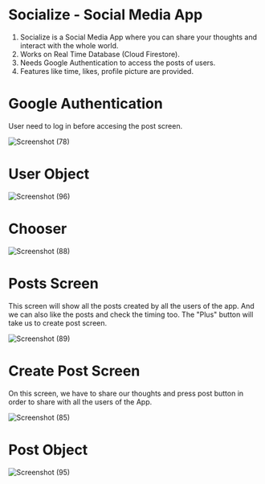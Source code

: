 # Socialize - Social Media App

1. Socialize is a Social Media App where you can share your thoughts and interact with the whole world. 
2. Works on Real Time Database (Cloud Firestore).
3. Needs Google Authentication to access the posts of users.
4. Features like time, likes, profile picture are provided.

# Google Authentication 
User need to log in before accesing the post screen.

![Screenshot (78)](https://user-images.githubusercontent.com/68781168/131816901-0d49c03a-3b17-4f95-b7e9-249f26d6bd62.png)

# User Object

![Screenshot (96)](https://user-images.githubusercontent.com/68781168/156713743-a8c99666-a17f-47f9-aa26-1ff347dbd550.png)

# Chooser

![Screenshot (88)](https://user-images.githubusercontent.com/68781168/138129129-252f75f4-ce1f-4e74-b476-d2ab5c4b2855.png)

# Posts Screen
This screen will show all the posts created by all the users of the app. And we can also like the posts and check the timing too. The "Plus" button will take us to create post screen.

![Screenshot (89)](https://user-images.githubusercontent.com/68781168/138129184-e9406040-92d6-470f-95eb-046186dadfbf.png)

# Create Post Screen
On this screen, we have to share our thoughts and press post button in order to share with all the users of the App.

![Screenshot (85)](https://user-images.githubusercontent.com/68781168/138129146-95a56819-8090-43bd-bfc5-48d494e0df90.png)

# Post Object

![Screenshot (95)](https://user-images.githubusercontent.com/68781168/156713612-03bbacd0-81d0-41b8-920e-a3e5c41dbed6.png)

